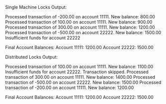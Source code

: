 

Single Machine Locks Output:

Processed transaction of -200.00 on account 11111. New balance: 800.00
Processed transaction of 100.00 on account 11111. New balance: 900.00
Processed transaction of 300.00 on account 11111. New balance: 1200.00
Processed transaction of -500.00 on account 22222. New balance: 1500.00
Insufficient funds for account 22222

Final Account Balances:
Account 11111: 1200.00
Account 22222: 1500.00



Distributed Locks Output:

Processed transaction of 100.00 on account 11111. New balance: 1100.00
Insufficient funds for account 22222. Transaction skipped.
Processed transaction of 300.00 on account 11111. New balance: 1400.00
Processed transaction of -500.00 on account 22222. New balance: 1500.00
Processed transaction of -200.00 on account 11111. New balance: 1200.00

Final Account Balances:
Account 11111: 1200.00
Account 22222: 1500.00



